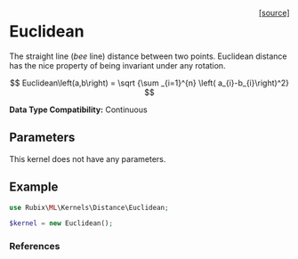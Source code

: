 <span style="float:right;"><a href="https://github.com/RubixML/ML/blob/master/src/Kernels/Distance/Euclidean.php">[source]</a></span>

# Euclidean
The straight line (*bee* line) distance between two points. Euclidean distance has the nice property of being invariant under any rotation.

$$
Euclidean\left(a,b\right) = \sqrt {\sum _{i=1}^{n}  \left( a_{i}-b_{i}\right)^2} 
$$

**Data Type Compatibility:** Continuous

## Parameters
This kernel does not have any parameters.

## Example
```php
use Rubix\ML\Kernels\Distance\Euclidean;

$kernel = new Euclidean();
```

### References
[^1]: J. K. Dixon. (1978). Pattern Recognition with Partly Missing Data.